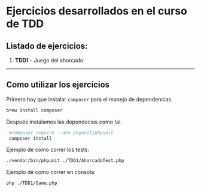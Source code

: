 # Ejercicios desarrollados en el curso de TDD

## Listado de ejercicios:

1. **TDD1** - Juego del ahorcado


---

## Como utilizar los ejercicios

Primero hay que instalar `composer` para el manejo de dependencias.

```bash
brew install composer
```

Después instalamos las dependecias como tal.

```bash
 #composer require --dev phpunit/phpunit
 composer install
```

Ejemplo de como correr los tests:

```bash
./vendor/bin/phpunit ./TDD1/AhorcadoTest.php
```

Ejemplo de como correr en consola:

```bash
php ./TDD1/Game.php
```

